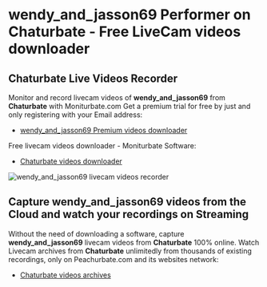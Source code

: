 # wendy_and_jasson69 Performer on Chaturbate - Free LiveCam videos downloader

## Chaturbate Live Videos Recorder

Monitor and record livecam videos of **wendy_and_jasson69** from **Chaturbate** with Moniturbate.com
Get a premium trial for free by just and only registering with your Email address:
* [wendy_and_jasson69 Premium videos downloader](https://moniturbate.com/request-demo-licence-key.html)

Free livecam videos downloader - Moniturbate Software:
* [Chaturbate videos downloader](https://moniturbate.com/moniturbate-download-software.html)

![wendy_and_jasson69 livecam videos recorder](https://peachurnet.com/templates/moniturbate-software.png)


## Capture wendy_and_jasson69 videos from the Cloud and watch your recordings on Streaming

Without the need of downloading a software, capture **wendy_and_jasson69** livecam videos from **Chaturbate** 100% online.
Watch Livecam archives from **Chaturbate** unlimitedly from thousands of existing recordings, only on Peachurbate.com and its websites network:
* [Chaturbate videos archives](https://peachurnet.com/)